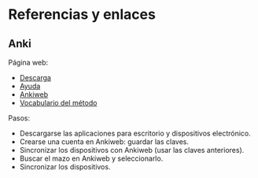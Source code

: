 # Referencias y enlaces

## Anki

Página web:

- [Descarga](https://apps.ankiweb.net)
- [Ayuda](https://docs.ankiweb.net)
- [Ankiweb](https://ankiweb.net/)
- [Vocabulario del método](https://ankiweb.net/shared/info/778641525?cb=1739185727484)
  
Pasos:

- Descargarse las aplicaciones para escritorio y dispositivos electrónico.
- Crearse una cuenta en Ankiweb: guardar las claves.
- Sincronizar los dispositivos con Ankiweb (usar las claves anteriores).
- Buscar el mazo en Ankiweb y seleccionarlo.
- Sincronizar los dispositivos.
